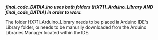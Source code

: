 ***final_code_DATAA.ino uses both folders (HX711_Arduino_Library AND final_code_DATAA) in order to work.***

The folder HX711_Arduino_Library needs to be placed in Arduino IDE's Library folder, or needs to be manually downloaded from the Arduino Libraries Manager located within the IDE.
